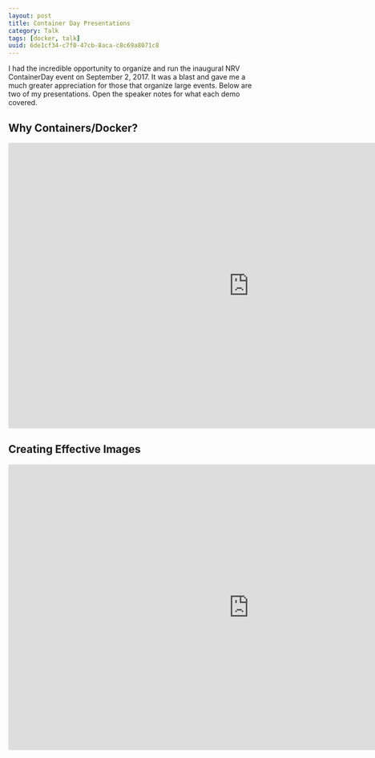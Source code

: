 ```yaml
---
layout: post
title: Container Day Presentations
category: Talk
tags: [docker, talk]
uuid: 6de1cf34-c7f0-47cb-8aca-c8c69a8071c8
---
```


I had the incredible opportunity to organize and run the inaugural NRV ContainerDay event on September 2, 2017. It was a blast and gave me a much greater appreciation for those that organize large events.  Below are two of my presentations.  Open the speaker notes for what each demo covered.

## Why Containers/Docker?

<iframe src="https://docs.google.com/presentation/d/e/2PACX-1vR1f5RkvYMDEGVfe58iLIjOAZ7EnHGkYrBBZZqz4vbqGAf81CSIILoCaOU8BFlS09h9XxBi_oZaOsfe/embed?start=false&loop=false&delayms=3000" frameborder="0" width="960" height="569" allowfullscreen="true" mozallowfullscreen="true" webkitallowfullscreen="true"></iframe>


## Creating Effective Images

<iframe src="https://docs.google.com/presentation/d/e/2PACX-1vQho5q7J9abAOVaopTI3wxdLnjUnKpswIbhFKihE_xMv0v9eLqKiLrWfdBNxN3aQToTfGmOJMCnLxXV/embed?start=false&loop=false&delayms=60000" frameborder="0" width="960" height="569" allowfullscreen="true" mozallowfullscreen="true" webkitallowfullscreen="true"></iframe>